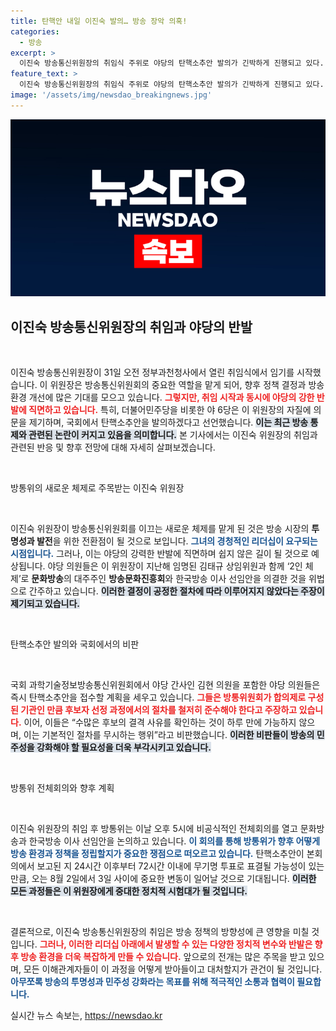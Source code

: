 ```yaml
---
title: 탄핵안 내일 이진숙 발의… 방송 장악 의혹!
categories:
  - 방송
excerpt: >
  이진숙 방송통신위원장의 취임식 주위로 야당의 탄핵소추안 발의가 긴박하게 진행되고 있다. 2인 체제의 이사 선임이 위법이라며 방송 장악을 우려하는 야당, 과연 국회의 결론은? 클릭해서 더 알아보세요!
feature_text: >
  이진숙 방송통신위원장의 취임식 주위로 야당의 탄핵소추안 발의가 긴박하게 진행되고 있다. 2인 체제의 이사 선임이 위법이라며 방송 장악을 우려하는 야당, 과연 국회의 결론은? 클릭해서 더 알아보세요!
image: '/assets/img/newsdao_breakingnews.jpg'
---
```


<p><img src="/assets/img/newsdao_breakingnews.jpg" alt="flaretime 속보" /></p>

<h2 data-ke-size="size26">이진숙 방송통신위원장의 취임과 야당의 반발</h2>

<p data-ke-size="size16">&nbsp;</p>

<p>이진숙 방송통신위원장이 31일 오전 정부과천청사에서 열린 취임식에서 임기를 시작했습니다. 이 위원장은 방송통신위원회의 중요한 역할을 맡게 되어, 향후 정책 결정과 방송 환경 개선에 많은 기대를 모으고 있습니다. <b><span style="color: #ee2323;">그렇지만, 취임 시작과 동시에 야당의 강한 반발에 직면하고 있습니다.</span></b> 특히, 더불어민주당을 비롯한 야 6당은 이 위원장의 자질에 의문을 제기하며, 국회에서 탄핵소추안을 발의하겠다고 선언했습니다. <b><span style="background-color: #21538527;">이는 최근 방송 통제와 관련된 논란이 커지고 있음을 의미합니다.</span></b> 본 기사에서는 이진숙 위원장의 취임과 관련된 반응 및 향후 전망에 대해 자세히 살펴보겠습니다.</p>

<p data-ke-size="size16">&nbsp;</p>

<p>방통위의 새로운 체제로 주목받는 이진숙 위원장</p>

<p data-ke-size="size16">&nbsp;</p>

<p>이진숙 위원장이 방송통신위원회를 이끄는 새로운 체제를 맡게 된 것은 방송 시장의 <strong>투명성과 발전</strong>을 위한 전환점이 될 것으로 보입니다. <b><span style="color: #1a5490;">그녀의 경청적인 리더십이 요구되는 시점입니다.</span></b> 그러나, 이는 야당의 강력한 반발에 직면하며 쉽지 않은 길이 될 것으로 예상됩니다. 야당 의원들은 이 위원장이 지난해 임명된 김태규 상임위원과 함께 ‘2인 체제’로 <strong>문화방송</strong>의 대주주인 <strong>방송문화진흥회</strong>와 한국방송 이사 선임안을 의결한 것을 위법으로 간주하고 있습니다. <b><span style="background-color: #21538527;">이러한 결정이 공정한 절차에 따라 이루어지지 않았다는 주장이 제기되고 있습니다.</span></b></p>

<p data-ke-size="size16">&nbsp;</p>

<p>탄핵소추안 발의와 국회에서의 비판</p>

<p data-ke-size="size16">&nbsp;</p>

<p>국회 과학기술정보방송통신위원회에서 야당 간사인 김현 의원을 포함한 야당 의원들은 즉시 탄핵소추안을 접수할 계획을 세우고 있습니다. <b><span style="color: #ee2323;">그들은 방통위원회가 합의제로 구성된 기관인 만큼 후보자 선정 과정에서의 절차를 철저히 준수해야 한다고 주장하고 있습니다.</span></b> 이어, 이들은 “수많은 후보의 결격 사유를 확인하는 것이 하루 만에 가능하지 않으며, 이는 기본적인 절차를 무시하는 행위”라고 비판했습니다. <b><span style="background-color: #21538527;">이러한 비판들이 방송의 민주성을 강화해야 할 필요성을 더욱 부각시키고 있습니다.</span></b></p>

<p data-ke-size="size16">&nbsp;</p>

<p>방통위 전체회의와 향후 계획</p>

<p data-ke-size="size16">&nbsp;</p>

<p>이진숙 위원장의 취임 후 방통위는 이날 오후 5시에 비공식적인 전체회의를 열고 문화방송과 한국방송 이사 선임안을 논의하고 있습니다. <b><span style="color: #1a5490;">이 회의를 통해 방통위가 향후 어떻게 방송 환경과 정책을 정립할지가 중요한 쟁점으로 떠오르고 있습니다.</span></b> 탄핵소추안이 본회의에서 보고된 지 24시간 이후부터 72시간 이내에 무기명 투표로 표결될 가능성이 있는 만큼, 오는 8월 2일에서 3일 사이에 중요한 변동이 일어날 것으로 기대됩니다. <b><span style="background-color: #21538527;">이러한 모든 과정들은 이 위원장에게 중대한 정치적 시험대가 될 것입니다.</span></b></p>

<p data-ke-size="size16">&nbsp;</p>

<p>결론적으로, 이진숙 방송통신위원장의 취임은 방송 정책의 방향성에 큰 영향을 미칠 것입니다. <b><span style="color: #ee2323;">그러나, 이러한 리더십 아래에서 발생할 수 있는 다양한 정치적 변수와 반발은 향후 방송 환경을 더욱 복잡하게 만들 수 있습니다.</span></b> 앞으로의 전개는 많은 주목을 받고 있으며, 모든 이해관계자들이 이 과정을 어떻게 받아들이고 대처할지가 관건이 될 것입니다. <b><span style="color: #1a5490;">아무쪼록 방송의 투명성과 민주성 강화라는 목표를 위해 적극적인 소통과 협력이 필요합니다.</span></b></p>
실시간 뉴스 속보는, <a href="https://newsdao.kr" rel="dofollow">https://newsdao.kr</a>


